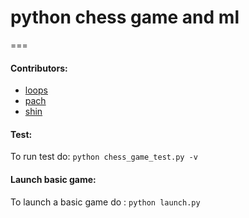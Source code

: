 # python chess game and ml

===

#### Contributors:

* [loops](https://github.com/juan-restrepop/)
* [pach](https://github.com/rodfr/)
* [shin](https://github.com/santiaago/)


#### Test:

To run test do: `python chess_game_test.py -v`

#### Launch basic game:

To launch a basic game do : `python launch.py`